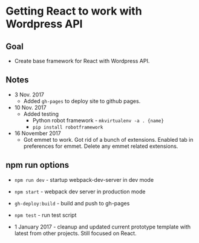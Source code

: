 # Getting React to work with Wordpress API

## Goal
* Create base framework for React with Wordpress API.

## Notes
* 3 Nov. 2017
  * Added `gh-pages` to deploy site to github pages.
* 10 Nov. 2017
  * Added testing
    * Python robot framework - `mkvirtualenv -a . {name}`
    * `pip install robotframework`
* 16 November 2017
  * Got emmet to work. Got rid of a bunch of extensions. Enabled tab in preferences for emmet. Delete any emmet related extensions.
## npm run options
* `npm run dev` - startup webpack-dev-server in dev mode
* `npm start` - webpack dev server in production mode
* `gh-deploy:build` - build and push to gh-pages
* `npm test` - run test script

* 1 January 2017 - cleanup and updated current prototype template with latest from other projects. Still focused on React.

